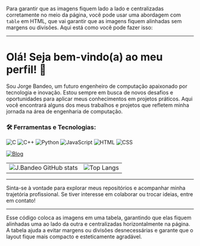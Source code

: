 Para garantir que as imagens fiquem lado a lado e centralizadas corretamente no meio da página, você pode usar uma abordagem com `table` em HTML, que vai garantir que as imagens fiquem alinhadas sem margens ou divisões. Aqui está como você pode fazer isso:

---

# Olá! Seja bem-vindo(a) ao meu perfil! 👋

Sou Jorge Bandeo, um futuro engenheiro de computação apaixonado por tecnologia e inovação. Estou sempre em busca de novos desafios e oportunidades para aplicar meus conhecimentos em projetos práticos. Aqui você encontrará alguns dos meus trabalhos e projetos que refletem minha jornada na área de engenharia de computação.

### 🛠️ Ferramentas e Tecnologias:

![C](https://img.shields.io/badge/C-00599C?style=for-the-badge&logo=c&logoColor=white)
![C++](https://img.shields.io/badge/C%2B%2B-00599C?style=for-the-badge&logo=c%2B%2B&logoColor=white)
![Python](https://img.shields.io/badge/Python-3776AB?style=for-the-badge&logo=python&logoColor=white)
![JavaScript](https://img.shields.io/badge/JavaScript-F7DF1E?style=for-the-badge&logo=javascript&logoColor=black)
![HTML](https://img.shields.io/badge/HTML5-E34F26?style=for-the-badge&logo=html5&logoColor=white)
![CSS](https://img.shields.io/badge/CSS3-1572B6?style=for-the-badge&logo=css3&logoColor=white)

[![Blog](https://img.shields.io/website-up-down-green-red/http/monip.org.svg)]()

<table align="center">
  <tr>
    <td><img src="https://github-readme-stats.vercel.app/api?username=jorgebandeo&show_icons=true&theme=ocean_dark" alt="J.Bandeo GitHub stats" style="vertical-align: middle;"></td>
    <td><img src="https://github-readme-stats.vercel.app/api/top-langs/?username=jorgebandeo&show_icons=true&theme=ocean_dark" alt="Top Langs" style="vertical-align: middle;"></td>
  </tr>
</table>

---

Sinta-se à vontade para explorar meus repositórios e acompanhar minha trajetória profissional. Se tiver interesse em colaborar ou trocar ideias, entre em contato!

---

Esse código coloca as imagens em uma tabela, garantindo que elas fiquem alinhadas uma ao lado da outra e centralizadas horizontalmente na página. A tabela ajuda a evitar margens ou divisões desnecessárias e garante que o layout fique mais compacto e esteticamente agradável.
